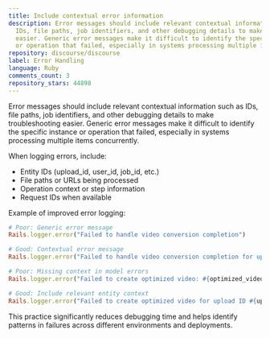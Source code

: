 ```yaml
---
title: Include contextual error information
description: Error messages should include relevant contextual information such as
  IDs, file paths, job identifiers, and other debugging details to make troubleshooting
  easier. Generic error messages make it difficult to identify the specific instance
  or operation that failed, especially in systems processing multiple items concurrently.
repository: discourse/discourse
label: Error Handling
language: Ruby
comments_count: 3
repository_stars: 44898
---
```


Error messages should include relevant contextual information such as IDs, file paths, job identifiers, and other debugging details to make troubleshooting easier. Generic error messages make it difficult to identify the specific instance or operation that failed, especially in systems processing multiple items concurrently.

When logging errors, include:
- Entity IDs (upload_id, user_id, job_id, etc.)
- File paths or URLs being processed
- Operation context or step information
- Request IDs when available

Example of improved error logging:

```ruby
# Poor: Generic error message
Rails.logger.error("Failed to handle video conversion completion")

# Good: Contextual error message  
Rails.logger.error("Failed to handle video conversion completion for upload ID #{upload.id} and job ID #{args[:job_id]}")

# Poor: Missing context in model errors
Rails.logger.error("Failed to create optimized video: #{optimized_video.errors.full_messages.join(", ")}")

# Good: Include relevant entity context
Rails.logger.error("Failed to create optimized video for upload ID #{upload.id}: #{optimized_video.errors.full_messages.join(", ")}")
```

This practice significantly reduces debugging time and helps identify patterns in failures across different environments and deployments.